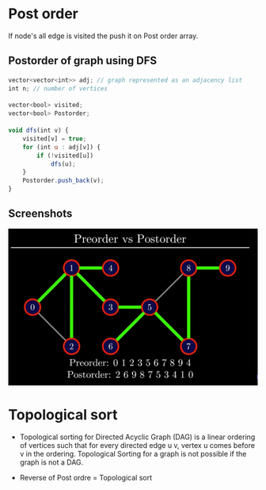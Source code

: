 
# Post order

If node's all edge is visited the push it on Post order array.


## Postorder of graph using DFS

```javascript
vector<vector<int>> adj; // graph represented as an adjacency list
int n; // number of vertices

vector<bool> visited;
vector<bool> Postorder;

void dfs(int v) {
    visited[v] = true;
    for (int u : adj[v]) {
        if (!visited[u])
            dfs(u);
    }
    Postorder.push_back(v);
}
```

  
## Screenshots
![Screenshot](../Images/postorder.jpg)


# Topological sort

- Topological sorting for Directed Acyclic Graph (DAG) is a linear ordering of vertices such that for every directed edge u v, vertex u comes before v in the ordering. Topological Sorting for a graph is not possible if the graph is not a DAG.

- Reverse of Post ordre = Topological sort

  
